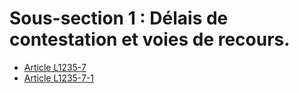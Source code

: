 # Sous-section 1 : Délais de contestation et voies de recours.

* [Article L1235-7](./LEGIARTI000027566203.md)
* [Article L1235-7-1](./LEGIARTI000027560841.md)

